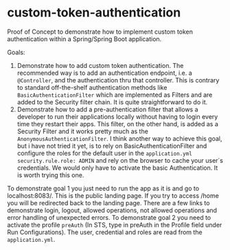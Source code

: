 # custom-token-authentication
Proof of Concept to demonstrate how to implement custom token authentication within a Spring/Spring Boot application.

Goals:

1. Demonstrate how to add custom token authentication. The recommended way is to add an authentication endpoint, i.e. a `@Controller`, and the authentication thru that controller. This is contrary to standard off-the-shelf authentication methods like `BasicAuthenticationFilter` which are implemented as Filters and are added to the Security filter chain. It is quite straightforward to do it.
2. Demonstrate how to add a pre-authentication filter that allows a developer to run their applications locally without having to login every time they restart their apps. This filter, on the other hand, is added as a Security Filter and it works pretty much as the `AnonymousAuthenticationFilter`. 
I think another way to achieve this goal, but i have not tried it yet, is to rely on BasicAuthenticationFilter and configure the roles for the default user in the `application.yml` `security.rule.role: ADMIN` and rely on the browser to cache your user´s credentials. We would only have to activate the basic Authentication. It is worth trying this one.

To demonstrate goal 1 you just need to run the app as it is and go to localhost:8083/. This is the public landing page. If you try to access /home you will be redirected back to the landing page. There are a few links to demonstrate login, logout, allowed operations, not allowed operations and error handling of unexpected errors.
To demonstrate goal 2 you need to activate the profile `preAuth` (In STS, type in preAuth in the Profile field under Run Configurations). The user, credential and roles are read from the `application.yml`.

